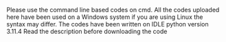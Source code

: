 Please use the command line based codes on cmd.
All the codes uploaded here have been used on a Windows system if you are using Linux the syntax may differ.
The codes have been written on IDLE python version 3.11.4
Read the description before downloading the code
